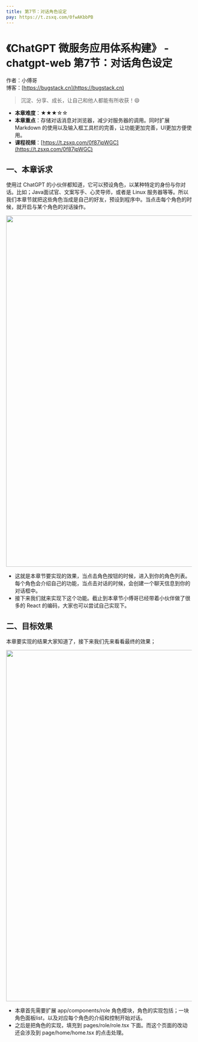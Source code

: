 ```yaml
---
title: 第7节：对话角色设定
pay: https://t.zsxq.com/0fwAKbbPB
---
```


# 《ChatGPT 微服务应用体系构建》 - chatgpt-web 第7节：对话角色设定

作者：小傅哥
<br/>博客：[https://bugstack.cn](https://bugstack.cn)

>沉淀、分享、成长，让自己和他人都能有所收获！😄

- **本章难度**：★★★☆☆
- **本章重点**：存储对话消息对浏览器，减少对服务器的调用。同时扩展 Markdown 的使用以及输入框工具栏的完善，让功能更加完善，UI更加方便使用。
- **课程视频**：[https://t.zsxq.com/0f87ipWGC](https://t.zsxq.com/0f87ipWGC)

## 一、本章诉求

使用过 ChatGPT 的小伙伴都知道，它可以预设角色，以某种特定的身份与你对话。比如；Java面试官、文案写手、心灵导师，或者是 Linux 服务器等等。所以我们本章节就把这些角色当成是自己的好友，预设到程序中。当点击每个角色的时候，就开启与某个角色的对话操作。

<div align="center">
    <img src="https://bugstack.cn/images/article/project/chatgpt/chatgpt-web-07-01.png?raw=true" width="950px">
</div>

- 这就是本章节要实现的效果，当点击角色按钮的时候，进入到你的角色列表。每个角色会介绍自己的功能，当点击对话的时候，会创建一个聊天信息到你的对话框中。
- 接下来我们就来实现下这个功能。截止到本章节小傅哥已经带着小伙伴做了很多的 React 的编码，大家也可以尝试自己实现下。

## 二、目标效果

本章要实现的结果大家知道了，接下来我们先来看看最终的效果；

<div align="center">
    <img src="https://bugstack.cn/images/article/project/chatgpt/chatgpt-web-07-02.png?raw=true" width="950px">
</div>

- 本章首先需要扩展 app/components/role 角色模块，角色的实现包括；一块角色面板list，以及对应每个角色的介绍和控制开始对话。
- 之后是把角色的实现，填充到 pages/role/role.tsx 下面。而这个页面的改动还会涉及到 page/home/home.tsx 的点击处理。
